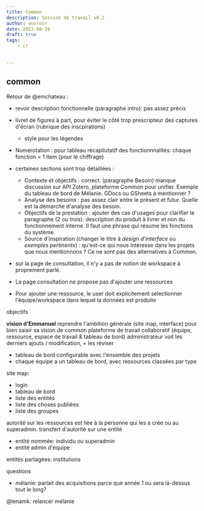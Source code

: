 ```yaml
---
title: Common
description: Session de travail v0.2
author: ouvroir
date: 2022-08-29
draft: true
tags:
    - cr
    

---
```


## common

Retour de @emchateau : 

- revoir description fonctionnelle (paragraphe intro): pas assez précis
- livret de figures à part, pour éviter le côté trop prescripteur des captures d'écran (rubrique des inscpirations)
  - style pour les légendes
- Numérotation : pour tableau récapilutatif des fonctionnnalités: chaque fonction = 1 item (pour le chiffrage)
- certaines sections sont trop détaillées :
  - Contexte et objectifs : correct. (paragraphe Besoin) manque discussion sur API Zotero, plateforme Common pour unifier. Exemple du tableau de bord de Mélanie. GDocs ou GSheets à mentionner ?
  - Analyse des besoins : pas assez clair entre le présent et futur. Quelle est la démarche d'analyse des besoin.
  - Objectifs de la prestation : ajouter des cas d'usages pour clarifier le paragraphe (2 ou trois). description du produit à livrer et non du fonctionnement interne. Il faut une phrase qui résume les fonctions du système.
  - Source d'inspiration (changer le titre à _design d'interface_ ou _exemples pertinents_) : qu'est-ce qui nous intéresse dans les projets que nous mentionnons ? Ce ne sont pas des alternatives à Common. 


- sur la page de consultation, il n'y a pas de notion de workspace à proprement parlé.
- La page consultation ne propose pas d'ajouter une ressources
- Pour ajouter une ressource, le user doit explicitement selectionner l'équipe/workspace dans lequel la données est produite 

objectifs



**vision d'Emmanuel**
reprendre l'ambition générale (site map, interface) pour bien saisir sa vision de common
plateforme de travail collaboratif (équipe, ressource, espace de travail & tableau de bord)
administrateur voit les derniers ajouts / modification, + les réviser

- tableau de bord configurable avec l'ensemble des projets
- chaque équipe a un tableau de bord, avec ressources classées par type

site map: 

- login
- tableau de bord
- liste des entités
- liste des choses publiées
- liste des groupes

autorité sur les ressources est liée à la personne qui les a crée ou au superadmin.
transfert d'autorité sur une entité

- entité nommée: individu ou superadmin
- entité 
  admin d'équipe

entités partagées: institutions







questions


- mélanie: parlait des acquisitions parce que année 1 ou sera là-dessus tout le long? 



@lenamk: relancer mélanie